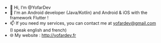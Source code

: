 - 👋 Hi, I’m @YofarDev
- 👀 I'm an Android developer (Java/Kotlin) and Android & iOS with the framework Flutter !
- 📫 If you need my services, you can contact me at yofardev@gmail.com (I speak english and french)
- 🌐 My website : http://yofardev.fr


